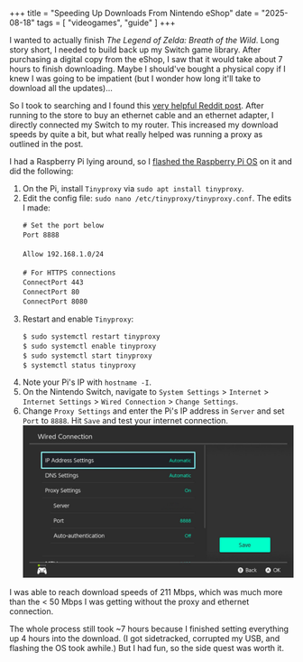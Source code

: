 +++
title = "Speeding Up Downloads From Nintendo eShop"
date = "2025-08-18"
tags = [
    "videogames",
    "guide"
]
+++

I wanted to actually finish *The Legend of Zelda: Breath of the Wild*. Long story short, I needed to build back up my Switch game library. After purchasing a digital copy from the eShop, I saw that it would take about 7 hours to finish downloading. Maybe I should've bought a physical copy if I knew I was going to be impatient (but I wonder how long it'll take to download all the updates)...

So I took to searching and I found this [very helpful Reddit post](https://www.reddit.com/r/NintendoSwitch/comments/gswl20/solution_slow_eshop_downloads_on_nintendo_switch/). After running to the store to buy an ethernet cable and an ethernet adapter, I directly connected my Switch to my router. This increased my download speeds by quite a bit, but what really helped was running a proxy as outlined in the post.

I had a Raspberry Pi lying around, so I [flashed the Raspberry Pi OS](https://www.raspberrypi.com/documentation/computers/getting-started.html#installing-the-operating-system) on it and did the following:

1. On the Pi, install `Tinyproxy` via `sudo apt install tinyproxy`.
2. Edit the config file: `sudo nano /etc/tinyproxy/tinyproxy.conf`. The edits I made:
    ```txt
    # Set the port below
    Port 8888

    Allow 192.168.1.0/24

    # For HTTPS connections
    ConnectPort 443
    ConnectPort 80
    ConnectPort 8080
    ```
3. Restart and enable `Tinyproxy`:
    ```bash
    $ sudo systemctl restart tinyproxy
    $ sudo systemctl enable tinyproxy
    $ sudo systemctl start tinyproxy
    $ systemctl status tinyproxy
    ```
4. Note your Pi's IP with `hostname -I`.
5. On the Nintendo Switch, navigate to `System Settings` > `Internet` > `Internet Settings` > `Wired Connection` > `Change Settings`.
6. Change `Proxy Settings` and enter the Pi's IP address in `Server` and set `Port` to `8888`. Hit `Save` and test your internet connection.
![Wired Connection Settings](./images/wired-connection-settings.jpg)

I was able to reach download speeds of 211 Mbps, which was much more than the < 50 Mbps I was getting without the proxy and ethernet connection.

The whole process still took ~7 hours because I finished setting everything up 4 hours into the download. (I got sidetracked, corrupted my USB, and flashing the OS took awhile.) But I had fun, so the side quest was worth it.